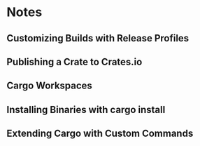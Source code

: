 # Notes

## Customizing Builds with Release Profiles

## Publishing a Crate to Crates.io

## Cargo Workspaces

## Installing Binaries with cargo install

## Extending Cargo with Custom Commands